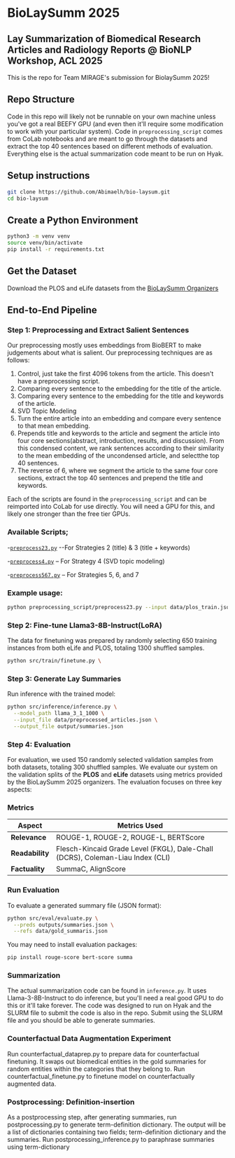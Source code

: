 # BioLaySumm 2025
## Lay Summarization of Biomedical Research Articles and Radiology Reports @ BioNLP Workshop, ACL 2025

This is the repo for Team MIRAGE's submission for BiolaySumm 2025!

## Repo Structure
Code in this repo will likely not be runnable on your own machine unless you've got a real BEEFY GPU (and even then it'll require some modification to work with your particular system). Code in `preprocessing_script` comes from CoLab notebooks and are meant to go through the datasets and extract the top 40 sentences based on different methods of evaluation. Everything else is the actual summarization code meant to be run on Hyak.

## Setup instructions

```bash
git clone https://github.com/Abimaelh/bio-laysum.git
cd bio-laysum
```
## Create a Python Environment

```bash
python3 -m venv venv
source venv/bin/activate
pip install -r requirements.txt
```

## Get the Dataset

Download the PLOS and eLife datasets from the [BioLaySumm Organizers](https://biolaysumm.org/#data)

## End-to-End Pipeline
### Step 1: Preprocessing and Extract Salient Sentences

Our preprocessing mostly uses embeddings from BioBERT to make judgements about what is salient. Our preprocessing techniques are as follows:
1. Control, just take the first 4096 tokens from the article. This doesn't have a preprocessing script.
2. Comparing every sentence to the embedding for the title of the article.
3. Comparing every sentence to the embedding for the title and keywords of the article.
4. SVD Topic Modeling
5. Turn the entire article into an embedding and compare every sentence to that mean embedding.
6. Prepends title and keywords to the article and segment the article into four core sections(abstract, introduction, results, and discussion). From this condensed content, 
   we rank sentences according to their similarity to the mean embedding of the uncondensed article, and selectthe top 40 sentences.
7. The reverse of 6, where we segment the article to the same four core sections, extract the top 40 sentences and prepend the title and keywords.

Each of the scripts are found in the `preprocessing_script` and can be reimported into CoLab for use directly. You will need a GPU for this, and likely one stronger than the free tier GPUs.

### Available Scripts;
-[`preprocess23.py`](./preprocessing_script/preprocess23.py) --For Strategies 2 (title) & 3 (title + keywords)

-[`preprocess4.py`](./preprocessing_script/preprocess4.py) – For Strategy 4 (SVD topic modeling)

-[`preprocess567.py`](./preprocessing_script/preprocess567.py) – For Strategies 5, 6, and 7

### Example usage:
```bash
python preprocessing_script/preprocess23.py --input data/plos_train.json --output data/preprocessed_output.json
```
### Step 2: Fine-tune Llama3-8B-Instruct(LoRA)
The data for finetuning was prepared by randomly selecting 650 training instances from both eLife and PLOS, totaling 1300 shuffled samples.
 ```bash 
python src/train/finetune.py \
 ```

### Step 3: Generate Lay Summaries
Run inference with the trained model:
```bash 
python src/inference/inference.py \
  --model_path llama_3_1_1000 \
  --input_file data/preprocessed_articles.json \
  --output_file output/summaries.json                              
```

### Step 4: Evaluation
For evaluation, we used 150 randomly selected validation samples from both datasets, totaling 300 shuffled samples.
We evaluate our system on the validation splits of the **PLOS** and **eLife** datasets using metrics provided by the BioLaySumm 2025 organizers. The evaluation focuses on three key aspects:

### Metrics

| Aspect           | Metrics Used                                                                   |
|------------------|--------------------------------------------------------------------------------|
| **Relevance**    | ROUGE-1, ROUGE-2, ROUGE-L, BERTScore                                           |
| **Readability**  | Flesch-Kincaid Grade Level (FKGL), Dale-Chall (DCRS), Coleman-Liau Index (CLI) |
| **Factuality**   | SummaC, AlignScore                                                             |


### Run Evaluation
To evaluate a generated summary file (JSON format):
```bash 
python src/eval/evaluate.py \
  --preds outputs/summaries.json \
  --refs data/gold_summaris.json 
```

You may need to install evaluation packages:
```bash
pip install rouge-score bert-score summa
```

### Summarization
The actual summarization code can be found in `inference.py`. It uses Llama-3-8B-Instruct to do inference, but you'll need a real good GPU to do this or it'll take forever. The code was designed to run on Hyak and the SLURM file to submit the code is also in the repo. Submit using the SLURM file and you should be able to generate summaries.


### Counterfactual Data Augmentation Experiment ###
Run counterfactual_dataprep.py to prepare data for counterfactual finetuning. It swaps out biomedical entities in the gold summaries for random entities within the categories that they belong to. 
Run counterfactual_finetune.py to finetune model on counterfactually augmented data.

### Postprocessing: Definition-insertion ###
As a postprocessing step, after generating summaries, run postprocessing.py to generate term-definition dictionary. The output will be a list of dictionaries containing two fields; term-definition dictionary and the summaries.
Run postprocessing_inference.py to paraphrase summaries using term-dictionary
